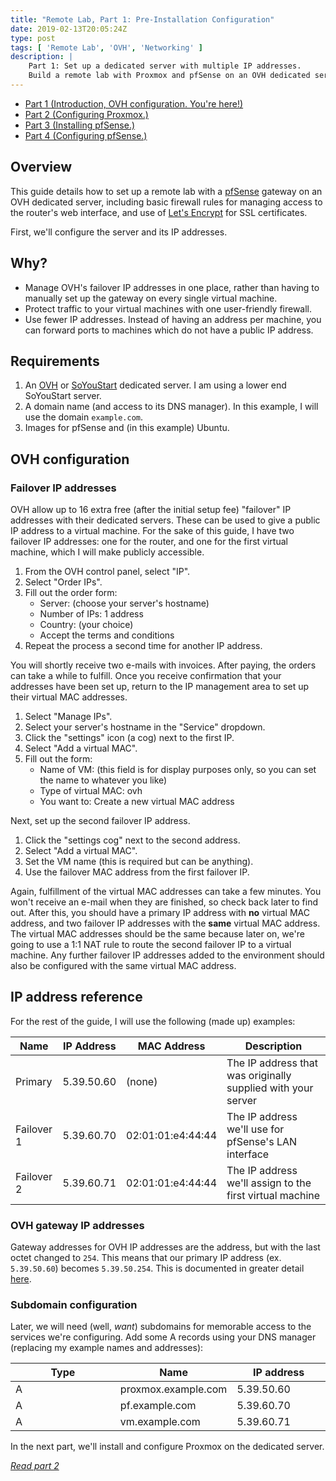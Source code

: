 ```yaml
---
title: "Remote Lab, Part 1: Pre-Installation Configuration"
date: 2019-02-13T20:05:24Z
type: post
tags: [ 'Remote Lab', 'OVH', 'Networking' ]
description: |
    Part 1: Set up a dedicated server with multiple IP addresses.
    Build a remote lab with Proxmox and pfSense on an OVH dedicated server.
---
```


* [Part 1 (Introduction, OVH configuration. You're here!)](#)
* [Part 2 (Configuring Proxmox.)](/posts/2019/02/13/configuring_proxmox/)
* [Part 3 (Installing pfSense.)](/posts/2019/02/17/installing_pfsense/)
* [Part 4 (Configuring pfSense.)](/posts/2020/01/11/configuring_pfsense)

## Overview

This guide details how to set up a remote lab with a
[pfSense](https://www.pfsense.org/) gateway on an OVH dedicated server,
including basic firewall rules for managing access to the router's web
interface, and use of [Let's Encrypt](https://letsencrypt.org/) for SSL
certificates.

First, we'll configure the server and its IP addresses.

## Why?

* Manage OVH's failover IP addresses in one place, rather than having to
  manually set up the gateway on every single virtual machine.
* Protect traffic to your virtual machines with one user-friendly firewall.
* Use fewer IP addresses. Instead of having an address per machine, you can
  forward ports to machines which do not have a public IP address.

## Requirements

1. An [OVH](https://www.ovh.co.uk/) or [SoYouStart](https://www.soyoustart.com/en/)
   dedicated server. I am using a lower end SoYouStart server.
2. A domain name (and access to its DNS manager). In this example, I will use the
   domain `example.com`.
3. Images for pfSense and (in this example) Ubuntu.

## OVH configuration

### Failover IP addresses


OVH allow up to 16 extra free (after the initial setup fee) "failover" IP
addresses with their dedicated servers. These can be used to give a public IP
address to a virtual machine. For the sake of this guide, I have two failover IP
addresses: one for the router, and one for the first virtual machine, which I
will make publicly accessible.

1. From the OVH control panel, select "IP".
2. Select "Order IPs".
3. Fill out the order form:
    * Server: (choose your server's hostname)
    * Number of IPs: 1 address
    * Country: (your choice)
    * Accept the terms and conditions
4. Repeat the process a second time for another IP address.

You will shortly receive two e-mails with invoices. After paying, the orders can
take a while to fulfill. Once you receive confirmation that your addresses have
been set up, return to the IP management area to set up their virtual MAC
addresses.

1. Select "Manage IPs".
2. Select your server's hostname in the "Service" dropdown.
3. Click the "settings" icon (a cog) next to the first IP.
4. Select "Add a virtual MAC".
5. Fill out the form:
    * Name of VM: (this field is for display purposes only, so you can set the
      name to whatever you like)
    * Type of virtual MAC: ovh
    * You want to: Create a new virtual MAC address

Next, set up the second failover IP address.

1. Click the "settings cog" next to the second address.
2. Select "Add a virtual MAC".
3. Set the VM name (this is required but can be anything).
4. Use the failover MAC address from the first failover IP.

Again, fulfillment of the virtual MAC addresses can take a few minutes. You
won't receive an e-mail when they are finished, so check back later to find out.
After this, you should have a primary IP address with **no** virtual MAC
address, and two failover IP addresses with the **same** virtual MAC address.
The virtual MAC addresses should be the same because later on, we're going to
use a 1:1 NAT rule to route the second failover IP to a virtual machine. Any
further failover IP addresses added to the environment should also be
configured with the same virtual MAC address.

## IP address reference

For the rest of the guide, I will use the following (made up) examples:

<table class="table table-bordered">
    <colgroup>
        <col style="width: 15%">
        <col style="width: 15%">
        <col style="width: 15%">
        <col style="width: auto">
    </colgroup>
    <thead>
        <tr>
            <th>Name</th>
            <th>IP Address</th>
            <th>MAC Address</th>
            <th>Description</th>
        </tr>
    </thead>
    <tbody>
        <tr>
            <td>Primary</td>
            <td>5.39.50.60</td>
            <td>(none)</td>
            <td>The IP address that was originally supplied with your server</td>
        </tr>
        <tr>
            <td>Failover 1</td>
            <td>5.39.60.70</td>
            <td>02:01:01:e4:44:44</td>
            <td>The IP address we'll use for pfSense's LAN interface</td>
        </tr>
        <tr>
            <td>Failover 2</td>
            <td>5.39.60.71</td>
            <td>02:01:01:e4:44:44</td>
            <td>The IP address we'll assign to the first virtual machine</td>
        </tr>
    </tbody>
</table>

### OVH gateway IP addresses

Gateway addresses for OVH IP addresses are the address, but with the last octet
changed to `254`. This means that our primary IP address (ex. `5.39.50.60`)
becomes `5.39.50.254`. This is documented in greater detail
[here](https://docs.ovh.com/gb/en/dedicated/network-bridging/#determine-the-gateway-address).

### Subdomain configuration

Later, we will need (well, *want*) subdomains for memorable access to the
services we're configuring. Add some A records using your DNS manager (replacing
my example names and addresses):

<table class="table table-bordered">
    <colgroup>
        <col style="width: 33.3%">
        <col style="width: 33.3%">
        <col style="width: auto">
    </colgroup>
    <thead>
        <tr>
            <th>Type</th>
            <th>Name</th>
            <th>IP address</th>
        </tr>
    </thead>
    <tbody>
        <tr>
            <td>A</td>
            <td>proxmox.example.com</td>
            <td>5.39.50.60</td>
        </tr>
        <tr>
            <td>A</td>
            <td>pf.example.com</td>
            <td>5.39.60.70</td>
        </tr>
        <tr>
            <td>A</td>
            <td>vm.example.com</td>
            <td>5.39.60.71</td>
        </tr>
    </tbody>
</table>

In the next part, we'll install and configure Proxmox on the dedicated server.

*[Read part 2](/posts/2019/02/13/configuring_proxmox/)*

